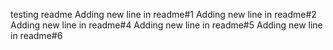 testing readme
Adding new line in readme#1
Adding new line in readme#2
Adding new line in readme#4
Adding new line in readme#5
Adding new line in readme#6